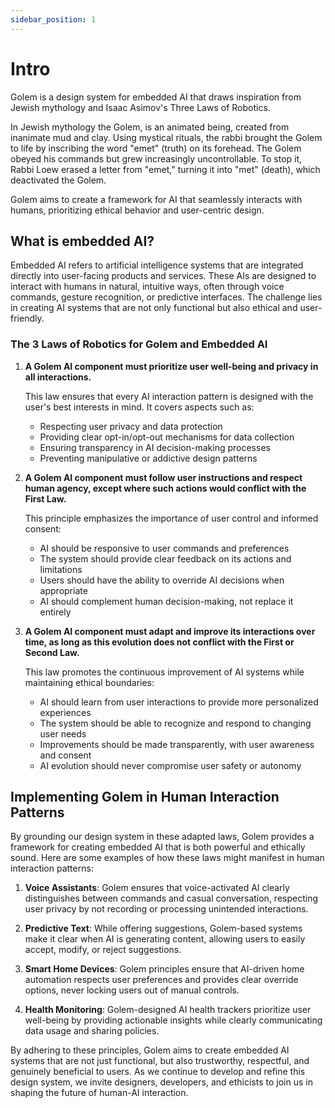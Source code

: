 ```yaml
---
sidebar_position: 1
---
```


# Intro

Golem is a design system for embedded AI that draws inspiration from Jewish mythology and Isaac Asimov's Three Laws of Robotics. 

In Jewish mythology the Golem, is an animated being, created from inanimate mud and clay. Using mystical rituals, the rabbi brought the Golem to life by inscribing the word "emet" (truth) on its forehead. The Golem obeyed his commands but grew increasingly uncontrollable. To stop it, Rabbi Loew erased a letter from "emet," turning it into "met" (death), which deactivated the Golem.

Golem aims to create a framework for AI that seamlessly interacts with humans, prioritizing ethical behavior and user-centric design.

## What is embedded AI?

Embedded AI refers to artificial intelligence systems that are integrated directly into user-facing products and services. These AIs are designed to interact with humans in natural, intuitive ways, often through voice commands, gesture recognition, or predictive interfaces. The challenge lies in creating AI systems that are not only functional but also ethical and user-friendly.

### The 3 Laws of Robotics for Golem and Embedded AI

1. **A Golem AI component must prioritize user well-being and privacy in all interactions.**
   
   This law ensures that every AI interaction pattern is designed with the user's best interests in mind. It covers aspects such as:
   - Respecting user privacy and data protection
   - Providing clear opt-in/opt-out mechanisms for data collection
   - Ensuring transparency in AI decision-making processes
   - Preventing manipulative or addictive design patterns

2. **A Golem AI component must follow user instructions and respect human agency, except where such actions would conflict with the First Law.**
   
   This principle emphasizes the importance of user control and informed consent:
   - AI should be responsive to user commands and preferences
   - The system should provide clear feedback on its actions and limitations
   - Users should have the ability to override AI decisions when appropriate
   - AI should complement human decision-making, not replace it entirely

3. **A Golem AI component must adapt and improve its interactions over time, as long as this evolution does not conflict with the First or Second Law.**
   
   This law promotes the continuous improvement of AI systems while maintaining ethical boundaries:
   - AI should learn from user interactions to provide more personalized experiences
   - The system should be able to recognize and respond to changing user needs
   - Improvements should be made transparently, with user awareness and consent
   - AI evolution should never compromise user safety or autonomy

## Implementing Golem in Human Interaction Patterns

By grounding our design system in these adapted laws, Golem provides a framework for creating embedded AI that is both powerful and ethically sound. Here are some examples of how these laws might manifest in human interaction patterns:

1. **Voice Assistants**: Golem ensures that voice-activated AI clearly distinguishes between commands and casual conversation, respecting user privacy by not recording or processing unintended interactions.

2. **Predictive Text**: While offering suggestions, Golem-based systems make it clear when AI is generating content, allowing users to easily accept, modify, or reject suggestions.

3. **Smart Home Devices**: Golem principles ensure that AI-driven home automation respects user preferences and provides clear override options, never locking users out of manual controls.

4. **Health Monitoring**: Golem-designed AI health trackers prioritize user well-being by providing actionable insights while clearly communicating data usage and sharing policies.

By adhering to these principles, Golem aims to create embedded AI systems that are not just functional, but also trustworthy, respectful, and genuinely beneficial to users. As we continue to develop and refine this design system, we invite designers, developers, and ethicists to join us in shaping the future of human-AI interaction.